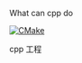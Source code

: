 What can cpp do

[![CMake](https://github.com/poplark/whatcancppdo/actions/workflows/build_cmake.yml/badge.svg?branch=main)](https://github.com/poplark/whatcancppdo/actions/workflows/build_cmake.yml)

cpp 工程
